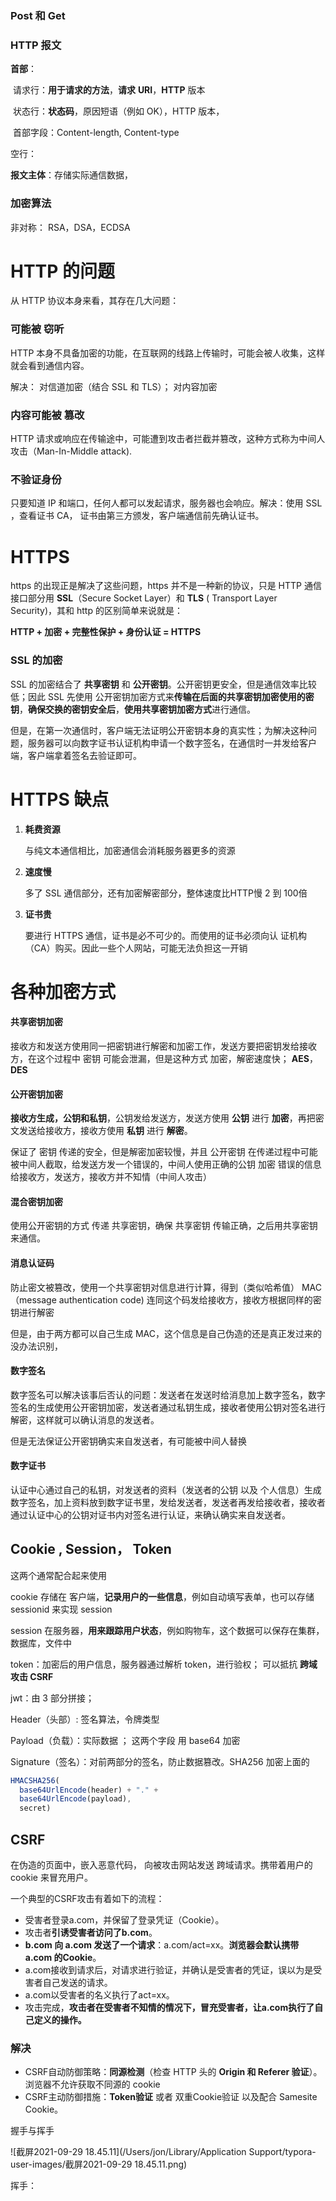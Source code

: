 ### Post 和 Get





### HTTP 报文

**首部**：

​	请求行：**用于请求的方法**，**请求** **URI**，**HTTP** 版本

​	状态行：**状态码**，原因短语（例如 OK），HTTP 版本，

​    首部字段：Content-length, Content-type

空行：

**报文主体**：存储实际通信数据，







### 加密算法

非对称： RSA，DSA，ECDSA







# HTTP 的问题

从 HTTP 协议本身来看，其存在几大问题：

### 可能被 窃听

HTTP 本身不具备加密的功能，在互联网的线路上传输时，可能会被人收集，这样就会看到通信内容。

解决： 对信道加密（结合 SSL 和 TLS）； 对内容加密

### 内容可能被 篡改

HTTP 请求或响应在传输途中，可能遭到攻击者拦截并篡改，这种方式称为中间人攻击（Man-In-Middle attack). 

### 不验证身份

只要知道 IP 和端口，任何人都可以发起请求，服务器也会响应。解决：使用 SSL ，查看证书 CA， 证书由第三方颁发，客户端通信前先确认证书。



# HTTPS

https 的出现正是解决了这些问题，https 并不是一种新的协议，只是 HTTP 通信接口部分用 **SSL**（Secure Socket Layer）和 **TLS** ( Transport Layer Security)，其和 http 的区别简单来说就是：

**HTTP + 加密 + 完整性保护 + 身份认证 = HTTPS**



### SSL 的加密

SSL 的加密结合了 **共享密钥** 和 **公开密钥**。公开密钥更安全，但是通信效率比较低；因此 SSL 先使用 公开密钥加密方式来**传输在后面的共享密钥加密使用的密钥**，**确保交换的密钥安全后**，**使用共享密钥加密方式**进行通信。

但是，在第一次通信时，客户端无法证明公开密钥本身的真实性；为解决这种问题，服务器可以向数字证书认证机构申请一个数字签名，在通信时一并发给客户端，客户端拿着签名去验证即可。



# HTTPS 缺点

1. **耗费资源**

   与纯文本通信相比，加密通信会消耗服务器更多的资源

2. **速度慢**

   多了 SSL 通信部分，还有加密解密部分，整体速度比HTTP慢 2 到 100倍

3. **证书贵**

   要进行 HTTPS 通信，证书是必不可少的。而使用的证书必须向认 证机构（CA）购买。因此一些个人网站，可能无法负担这一开销



# 各种加密方式

#### 共享密钥加密

接收方和发送方使用同一把密钥进行解密和加密工作，发送方要把密钥发给接收方，在这个过程中 密钥 可能会泄漏，但是这种方式 加密，解密速度快； **AES**，**DES**

#### 公开密钥加密

**接收方生成，公钥和私钥**，公钥发给发送方，发送方使用 **公钥** 进行 **加密**，再把密文发送给接收方，接收方使用 **私钥** 进行 **解密**。

保证了 密钥 传递的安全，但是解密加密较慢，并且 公开密钥 在传递过程中可能被中间人截取，给发送方发一个错误的，中间人使用正确的公钥 加密 错误的信息给接收方，发送方，接收方并不知情（中间人攻击）

#### 混合密钥加密

使用公开密钥的方式 传递 共享密钥，确保 共享密钥 传输正确，之后用共享密钥来通信。

#### 消息认证码

防止密文被篡改，使用一个共享密钥对信息进行计算，得到（类似哈希值） MAC（message authentication code) 连同这个码发给接收方，接收方根据同样的密钥进行解密

但是，由于两方都可以自己生成 MAC，这个信息是自己伪造的还是真正发过来的没办法识别，

#### 数字签名

数字签名可以解决该事后否认的问题：发送者在发送时给消息加上数字签名，数字签名的生成使用公开密钥加密，发送者通过私钥生成，接收者使用公钥对签名进行解密，这样就可以确认消息的发送者。

但是无法保证公开密钥确实来自发送者，有可能被中间人替换

#### 数字证书

认证中心通过自己的私钥，对发送者的资料（发送者的公钥 以及 个人信息）生成数字签名，加上资料放到数字证书里，发给发送者，发送者再发给接收者，接收者通过认证中心的公钥对证书内对签名进行认证，来确认确实来自发送者。





## Cookie , Session， Token

这两个通常配合起来使用

cookie 存储在 客户端，**记录用户的一些信息**，例如自动填写表单，也可以存储 sessionid 来实现 session

session 在服务器，**用来跟踪用户状态**，例如购物车，这个数据可以保存在集群，数据库，文件中

token：加密后的用户信息，服务器通过解析 token，进行验权； 可以抵抗 **跨域攻击 CSRF**

jwt：由 3 部分拼接；

Header（头部）: 签名算法，令牌类型

Payload（负载）：实际数据 ； 这两个字段 用 base64 加密

Signature（签名）：对前两部分的签名，防止数据篡改。SHA256 加密上面的



```javascript
HMACSHA256(
  base64UrlEncode(header) + "." + 
  base64UrlEncode(payload),
  secret)
```



## CSRF

在伪造的页面中，嵌入恶意代码， 向被攻击网站发送 跨域请求。携带着用户的 cookie 来冒充用户。

一个典型的CSRF攻击有着如下的流程：

- 受害者登录a.com，并保留了登录凭证（Cookie）。
- 攻击者**引诱受害者访问了b.com**。
- **b.com 向 a.com 发送了一个请求**：a.com/act=xx。**浏览器会默认携带 a.com 的Cookie**。
- a.com接收到请求后，对请求进行验证，并确认是受害者的凭证，误以为是受害者自己发送的请求。
- a.com以受害者的名义执行了act=xx。
- 攻击完成，**攻击者在受害者不知情的情况下，冒充受害者，让a.com执行了自己定义的操作。**

### 解决

- CSRF自动防御策略：**同源检测**（检查 HTTP 头的 **Origin 和 Referer 验证**）。浏览器不允许获取不同源的 cookie
- CSRF主动防御措施：**Token验证** 或者 双重Cookie验证 以及配合 Samesite Cookie。



握手与挥手

![截屏2021-09-29 18.45.11](/Users/jon/Library/Application Support/typora-user-images/截屏2021-09-29 18.45.11.png)

挥手：

